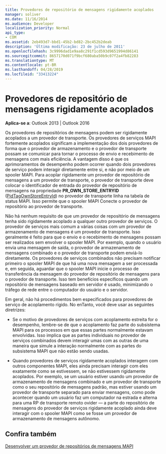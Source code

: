```yaml
---
title: Provedores de repositório de mensagens rigidamente acoplados
manager: soliver
ms.date: 11/16/2014
ms.audience: Developer
localization_priority: Normal
api_type:
- COM
ms.assetid: 2eb493d7-bbd1-45b2-bd82-2bc452b2deab
description: 'Última modificação: 23 de julho de 2011'
ms.openlocfilehash: 3c9996dad1e9aa8c291f1cd593d9651994d86141
ms.sourcegitcommit: 8657170d071f9bcf680aba50b9c07f2a4fb82283
ms.translationtype: MT
ms.contentlocale: pt-BR
ms.lasthandoff: 04/28/2019
ms.locfileid: "33413224"
---
```

# <a name="tightly-coupled-message-store-providers"></a>Provedores de repositório de mensagens rigidamente acoplados

  
  
**Aplica-se a**: Outlook 2013 | Outlook 2016 
  
Os provedores de repositórios de mensagens podem ser rigidamente acoplados a um provedor de transporte. Os provedores de serviços MAPI fortemente acoplados significam a implementação dos dois provedores de forma que o provedor de armazenamento e o provedor de transporte possam se comunicar para tornar o processo de envio e recebimento de mensagens com mais eficiência. A vantagem disso é que os aprimoramentos de desempenho podem ocorrer quando dois provedores de serviço podem interagir diretamente entre si, e não por meio de um spooler MAPI. Para acoplar rigidamente um provedor de repositório de mensagens a um provedor de transporte, o provedor de transporte deve colocar o identificador de entrada do provedor de repositório de mensagens na propriedade **PR_OWN_STORE_ENTRYID** ([PidTagOwnStoreEntryId](pidtagownstoreentryid-canonical-property.md)) no provedor de transporte linha na tabela de status MAPI. Isso permite que o spooler MAPI Conecte o provedor de repositório ao provedor de transporte.
  
Não há nenhum requisito de que um provedor de repositório de mensagens tenha sido rigidamente acoplado a qualquer outro provedor de serviços. O provedor de serviços mais comum a várias coisas com um provedor de armazenamento de mensagens é um provedor de transporte. Isso geralmente é feito para que o envio e o recebimento de mensagens possam ser realizados sem envolver o spooler MAPI. Por exemplo, quando o usuário envia uma mensagem de saída, o provedor de armazenamento de mensagens combinado e o provedor de transporte podem enviá-lo diretamente. Os provedores de serviços combinados não precisam notificar primeiro o spooler MAPI de que há uma nova mensagem a ser processada e, em seguida, aguardar que o spooler MAPI inicie o processo de transferência da mensagem do provedor de repositório de mensagens para o provedor de transporte. Isso tem benefícios específicos quando um repositório de mensagens baseado em servidor é usado, minimizando o tráfego de rede entre o computador do usuário e o servidor.
  
Em geral, não há procedimentos bem especificados para provedores de serviço de acoplamento rígido. No enTanto, você deve usar as seguintes diretrizes:
  
- Se o motivo de provedores de serviços com acoplamento estreita for o desempenho, lembre-se de que o acoplamento faz parte do subsistema MAPI para os processos em que essas partes normalmente estavam envolvidas. Isso implica que as partes individuais no provedor de serviços combinados devem interagir umas com as outras de uma maneira que simule a interação normalmente com as partes do subsistema MAPI que não estão sendo usadas.
    
- Quando provedores de serviços rigidamente acoplados interagem com outros componentes MAPI, eles ainda precisam interagir com eles exatamente como se estivessem, se não estivessem rigidamente acoplados. Por exemplo, se um usuário estiver usando um provedor de armazenamento de mensagens combinado e um provedor de transporte como o seu repositório de mensagens padrão, mas estiver usando um provedor de transporte separado para enviar mensagens, como pode acontecer quando um usuário faz um computador na estrada e alterna para uma RP de transporte remoto ovider — a parte do repositório de mensagens do provedor de serviços rigidamente acoplado ainda deve interagir com o spooler MAPI como se fosse um provedor de armazenamento de mensagens autônomo.
    
## <a name="see-also"></a>Confira também



[Desenvolver um provedor de repositórios de mensagens MAPI](developing-a-mapi-message-store-provider.md)

